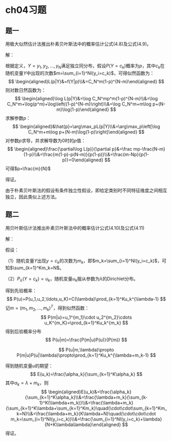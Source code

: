 # ch04习题

## 题一

用极大似然估计法推出朴素贝叶斯法中的概率估计公式(4.8)及公式(4.9)。

解：

根据定义，$Y=y_1,y_2,...,y_N$满足独立同分布，假设$P(Y=c_k)$概率为$p$，其中$c_k$在随机变量$Y$中出现的次数$m=\sum_{i=1}^NI(y_i=c_k)$，可得似然函数为：
$$
\begin{aligned}L(p|Y)&=f(Y|p)\\&=C_N^m(1-p)^{N-m}\end{aligned}
$$
则对数日然函数为：
$$
\begin{aligned}\log L(p|Y)&=\log C_N^mp^m(1-p)^{N-m}\\&=\log C_N^m+\log(p^m)+\log\left((1-p)^{N-m}\right)\\&=\log C_N^m+m\log p+(N-m)\log(1-p)\end{aligned}
$$
求解参数$p$：
$$
\begin{aligned}&\hat{p}=\arg\max_pL(p|Y)\\&=\arg\max_p\left[\log C_N^m+m\log p+(N-m)\log(1-p)\right]\end{aligned}
$$
对参数$p$求导，并求解导数为0时的$p$值：
$$
\begin{aligned}\frac{\partial\log L(p)}{\partial p}&=\frac mp-\frac{N-m}{1-p}\\&=\frac{m(1-p)-p(N-m)}{p(1-p)}\\&=\frac{m-Np}{p(1-p)}=0\end{aligned}
$$
可得$p=\frac{m}{N}$

得证。

由于朴素贝叶斯法的假设有条件独立性假设，即给定类别时不同特征维度之间相互独立，因此类似上述方法。

## 题二

用贝叶斯估计法推出朴素贝叶斯法中的概率估计公式(4.10)及公式(4.11)

解：

假设：

（1）随机变量$Y$出现$y=c_k$的次数为$m_k$，即$m_k=\sum_{i=1}^NI(y_i=c_k)$，可知$\sum_{k=1}^Km_k=N$。

（2）$P_\lambda(Y=c_k)=u_k$，随机变量$u_k$服从参数为$\lambda$的Dirichlet分布。

得到先验概率：
$$
P(u)=P(u_1,u_2,\ldots,u_K)=C(\lambda)\prod_{k=1}^Ku_k^{\lambda-1}
$$
记$m=(m_1,m_2,...,m_k)^T$，得到似然函数：
$$
P(m|u)=u_1^{m_1}\cdot u_2^{m_2}\cdots u_K^{m_K}=\prod_{k=1}^Ku_k^{m_k}
$$
得到后验概率分布
$$
P(u|m)=\frac{P(m|u)P(u)}{P(m)}
$$

$$
P(u|m,\lambda)\propto P(m|u)P(u|\lambda)\propto\prod_{k=1}^Ku_k^{\lambda+m_k-1}
$$

得到随机变量$u$的期望：
$$
E(u_k)=\frac{\alpha_k}{\sum_{k=1}^K\alpha_k}
$$
其中$\alpha_k=\lambda+m_k$，则
$$
\begin{aligned}E(u_k)&=\frac{\alpha_k}{\sum_{k=1}^K\alpha_k}\\&=\frac{\lambda+m_k}{\sum_{k-1}^K(\lambda+m_k)}\\&=\frac{\lambda+m_k}{\sum_{k=1}^K\lambda+\sum_{k=1}^Km_k}\quad(\cdot\cdot\sum_{k=1}^Km_k=N)\\&=\frac{\lambda+m_k}{K\lambda+N}\quad(\cdot\cdot\cdot m_k=\sum_{i=1}^NI(y_i=c_k))\\&=\frac{\sum_{i=1}^NI(y_i=c_k)+\lambda}{N+K\lambda\lambda}\end{aligned}
$$
得证。